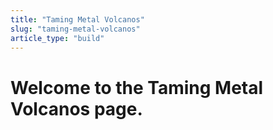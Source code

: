```yaml
---
title: "Taming Metal Volcanos"
slug: "taming-metal-volcanos"
article_type: "build"
---
```


# Welcome to the Taming Metal Volcanos page.
